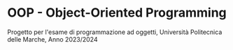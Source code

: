# OOP - Object-Oriented Programming
Progetto per l'esame di programmazione ad oggetti, Università Politecnica delle Marche, Anno 2023/2024
